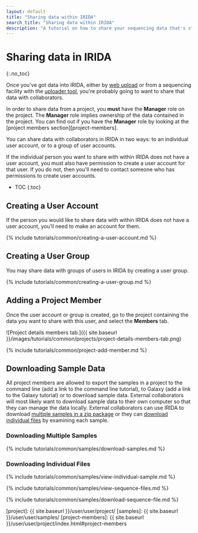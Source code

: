 ```yaml
---
layout: default
title: "Sharing data within IRIDA"
search_title: "Sharing data within IRIDA"
description: "A tutorial on how to share your sequencing data that's stored in IRIDA with other IRIDA users."
---
```


Sharing data in IRIDA
=====================
{:.no_toc}

Once you've got data into IRIDA, either by [web upload][web-upload] or from a sequencing facility with the [uploader tool][uploader-tool], you're probably going to want to share that data with collaborators.

In order to share data from a project, you **must** have the **Manager** role on the project. The **Manager** role implies ownership of the data contained in the project. You can find out if you have the **Manager** role by looking at the [project members section][project-members].

You can share data with collaborators in IRIDA in two ways: to an individual user account, or to a group of user accounts.

If the individual person you want to share with within IRIDA does not have a user account, you must also have permission to create a user account for that user. If you do not, then you'll need to contact someone who has permissions to create user accounts.

* TOC
{:toc}

Creating a User Account
-----------------------

If the person you would like to share data with within IRIDA does not have a user account, you'll need to make an account for them.

{% include tutorials/common/creating-a-user-account.md %}

Creating a User Group
---------------------

You may share data with groups of users in IRIDA by creating a user group.

{% include tutorials/common/creating-a-user-group.md %}

Adding a Project Member
-----------------------

Once the user account or group is created, go to the project containing the data you want to share with this user, and select the **Members** tab.

![Project details members tab.]({{ site.baseurl }}/images/tutorials/common/projects/project-details-members-tab.png)

{% include tutorials/common/project-add-member.md %}

Downloading Sample Data
-----------------------

All project members are allowed to export the samples in a project to the command line (add a link to the command line tutorial), to Galaxy (add a link to the Galaxy tutorial) or to download sample data. External collaborators will most likely want to download sample data to their own computer so that they can manage the data locally. External collaborators can use IRIDA to download [multiple samples in a zip package](#downloading-multiple-samples) or they can [download individual files](#downloading-individual-files) by examining each sample.

### Downloading Multiple Samples

{% include tutorials/common/samples/download-samples.md %}

### Downloading Individual Files

{% include tutorials/common/samples/view-individual-sample.md %}

{% include tutorials/common/samples/view-sequence-files.md %}

{% include tutorials/common/samples/download-sequence-file.md %}

[web-upload]: ../web-upload/
[uploader-tool]: ../uploader-tutorial/
[project]: {{ site.baseurl }}/user/user/project/
[samples]: {{ site.baseurl }}/user/user/samples/
[project-members]: {{ site.baseurl }}/user/user/project/index.html#project-members
